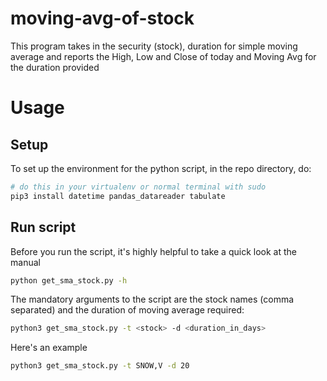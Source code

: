 # moving-avg-of-stock
This program takes in the security (stock), duration for simple moving average and reports the High, Low and Close of today and Moving Avg for the duration provided


# Usage
## Setup
To set up the environment for the python script, in the repo directory, do:

```sh
# do this in your virtualenv or normal terminal with sudo
pip3 install datetime pandas_datareader tabulate
```

## Run script

Before you run the script, it's highly helpful to take a quick look at the manual

```sh
python get_sma_stock.py -h
```

The mandatory arguments to the script are the stock names (comma separated) and the duration of moving average required:

```sh
python3 get_sma_stock.py -t <stock> -d <duration_in_days>
```

Here's an example
```sh
python3 get_sma_stock.py -t SNOW,V -d 20
```
